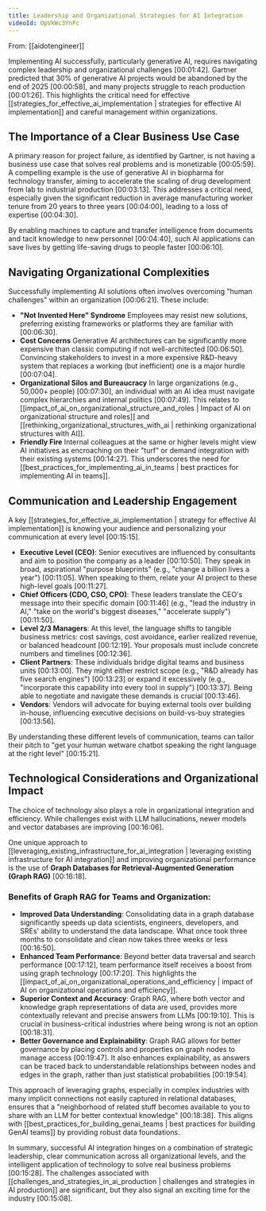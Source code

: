 ```yaml
---
title: Leadership and Organizational Strategies for AI Integration
videoId: OpVkWc3YnFc
---
```


From: [[aidotengineer]] <br/> 

Implementing AI successfully, particularly generative AI, requires navigating complex leadership and organizational challenges <a class="yt-timestamp" data-t="00:01:42">[00:01:42]</a>. Gartner predicted that 30% of generative AI projects would be abandoned by the end of 2025 <a class="yt-timestamp" data-t="00:00:58">[00:00:58]</a>, and many projects struggle to reach production <a class="yt-timestamp" data-t="00:01:26">[00:01:26]</a>. This highlights the critical need for effective [[strategies_for_effective_ai_implementation | strategies for effective AI implementation]] and careful management within organizations.

## The Importance of a Clear Business Use Case

A primary reason for project failure, as identified by Gartner, is not having a business use case that solves real problems and is monetizable <a class="yt-timestamp" data-t="00:05:59">[00:05:59]</a>. A compelling example is the use of generative AI in biopharma for technology transfer, aiming to accelerate the scaling of drug development from lab to industrial production <a class="yt-timestamp" data-t="00:03:13">[00:03:13]</a>. This addresses a critical need, especially given the significant reduction in average manufacturing worker tenure from 20 years to three years <a class="yt-timestamp" data-t="00:04:00">[00:04:00]</a>, leading to a loss of expertise <a class="yt-timestamp" data-t="00:04:30">[00:04:30]</a>.

By enabling machines to capture and transfer intelligence from documents and tacit knowledge to new personnel <a class="yt-timestamp" data-t="00:04:40">[00:04:40]</a>, such AI applications can save lives by getting life-saving drugs to people faster <a class="yt-timestamp" data-t="00:06:10">[00:06:10]</a>.

## Navigating Organizational Complexities

Successfully implementing AI solutions often involves overcoming "human challenges" within an organization <a class="yt-timestamp" data-t="00:06:21">[00:06:21]</a>. These include:

*   **"Not Invented Here" Syndrome** Employees may resist new solutions, preferring existing frameworks or platforms they are familiar with <a class="yt-timestamp" data-t="00:06:30">[00:06:30]</a>.
*   **Cost Concerns** Generative AI architectures can be significantly more expensive than classic computing if not well-architected <a class="yt-timestamp" data-t="00:06:50">[00:06:50]</a>. Convincing stakeholders to invest in a more expensive R&D-heavy system that replaces a working (but inefficient) one is a major hurdle <a class="yt-timestamp" data-t="00:07:04">[00:07:04]</a>.
*   **Organizational Silos and Bureaucracy** In large organizations (e.g., 50,000+ people) <a class="yt-timestamp" data-t="00:07:30">[00:07:30]</a>, an individual with an AI idea must navigate complex hierarchies and internal politics <a class="yt-timestamp" data-t="00:07:49">[00:07:49]</a>. This relates to [[impact_of_ai_on_organizational_structure_and_roles | Impact of AI on organizational structure and roles]] and [[rethinking_organizational_structures_with_ai | rethinking organizational structures with AI]].
*   **Friendly Fire** Internal colleagues at the same or higher levels might view AI initiatives as encroaching on their "turf" or demand integration with their existing systems <a class="yt-timestamp" data-t="00:14:27">[00:14:27]</a>. This underscores the need for [[best_practices_for_implementing_ai_in_teams | best practices for implementing AI in teams]].

## Communication and Leadership Engagement

A key [[strategies_for_effective_ai_implementation | strategy for effective AI implementation]] is knowing your audience and personalizing your communication at every level <a class="yt-timestamp" data-t="00:15:15">[00:15:15]</a>.

*   **Executive Level (CEO)**: Senior executives are influenced by consultants and aim to position the company as a leader <a class="yt-timestamp" data-t="00:10:50">[00:10:50]</a>. They speak in broad, aspirational "purpose blueprints" (e.g., "change a billion lives a year") <a class="yt-timestamp" data-t="00:11:05">[00:11:05]</a>. When speaking to them, relate your AI project to these high-level goals <a class="yt-timestamp" data-t="00:11:27">[00:11:27]</a>.
*   **Chief Officers (CDO, CSO, CPO)**: These leaders translate the CEO's message into their specific domain <a class="yt-timestamp" data-t="00:11:46">[00:11:46]</a> (e.g., "lead the industry in AI," "take on the world's biggest diseases," "accelerate supply") <a class="yt-timestamp" data-t="00:11:50">[00:11:50]</a>.
*   **Level 2/3 Managers**: At this level, the language shifts to tangible business metrics: cost savings, cost avoidance, earlier realized revenue, or balanced headcount <a class="yt-timestamp" data-t="00:12:19">[00:12:19]</a>. Your proposals must include concrete numbers and timelines <a class="yt-timestamp" data-t="00:12:36">[00:12:36]</a>.
*   **Client Partners**: These individuals bridge digital teams and business units <a class="yt-timestamp" data-t="00:13:00">[00:13:00]</a>. They might either restrict scope (e.g., "R&D already has five search engines") <a class="yt-timestamp" data-t="00:13:23">[00:13:23]</a> or expand it excessively (e.g., "incorporate this capability into every tool in supply") <a class="yt-timestamp" data-t="00:13:37">[00:13:37]</a>. Being able to negotiate and navigate these demands is crucial <a class="yt-timestamp" data-t="00:13:46">[00:13:46]</a>.
*   **Vendors**: Vendors will advocate for buying external tools over building in-house, influencing executive decisions on build-vs-buy strategies <a class="yt-timestamp" data-t="00:13:56">[00:13:56]</a>.

By understanding these different levels of communication, teams can tailor their pitch to "get your human wetware chatbot speaking the right language at the right level" <a class="yt-timestamp" data-t="00:15:21">[00:15:21]</a>.

## Technological Considerations and Organizational Impact

The choice of technology also plays a role in organizational integration and efficiency. While challenges exist with LLM hallucinations, newer models and vector databases are improving <a class="yt-timestamp" data-t="00:16:06">[00:16:06]</a>.

One unique approach to [[leveraging_existing_infrastructure_for_ai_integration | leveraging existing infrastructure for AI integration]] and improving organizational performance is the use of **Graph Databases for Retrieval-Augmented Generation (Graph RAG)** <a class="yt-timestamp" data-t="00:16:18">[00:16:18]</a>.

### Benefits of Graph RAG for Teams and Organization:

*   **Improved Data Understanding**: Consolidating data in a graph database significantly speeds up data scientists, engineers, developers, and SREs' ability to understand the data landscape. What once took three months to consolidate and clean now takes three weeks or less <a class="yt-timestamp" data-t="00:16:50">[00:16:50]</a>.
*   **Enhanced Team Performance**: Beyond better data traversal and search performance <a class="yt-timestamp" data-t="00:17:12">[00:17:12]</a>, team performance itself receives a boost from using graph technology <a class="yt-timestamp" data-t="00:17:20">[00:17:20]</a>. This highlights the [[impact_of_ai_on_organizational_operations_and_efficiency | impact of AI on organizational operations and efficiency]].
*   **Superior Context and Accuracy**: Graph RAG, where both vector and knowledge graph representations of data are used, provides more contextually relevant and precise answers from LLMs <a class="yt-timestamp" data-t="00:19:10">[00:19:10]</a>. This is crucial in business-critical industries where being wrong is not an option <a class="yt-timestamp" data-t="00:18:31">[00:18:31]</a>.
*   **Better Governance and Explainability**: Graph RAG allows for better governance by placing controls and properties on graph nodes to manage access <a class="yt-timestamp" data-t="00:19:47">[00:19:47]</a>. It also enhances explainability, as answers can be traced back to understandable relationships between nodes and edges in the graph, rather than just statistical probabilities <a class="yt-timestamp" data-t="00:19:54">[00:19:54]</a>.

This approach of leveraging graphs, especially in complex industries with many implicit connections not easily captured in relational databases, ensures that a "neighborhood of related stuff becomes available to you to share with an LLM for better contextual knowledge" <a class="yt-timestamp" data-t="00:18:38">[00:18:38]</a>. This aligns with [[best_practices_for_building_genai_teams | best practices for building GenAI teams]] by providing robust data foundations.

In summary, successful AI integration hinges on a combination of strategic leadership, clear communication across all organizational levels, and the intelligent application of technology to solve real business problems <a class="yt-timestamp" data-t="00:15:28">[00:15:28]</a>. The challenges associated with [[challenges_and_strategies_in_ai_production | challenges and strategies in AI production]] are significant, but they also signal an exciting time for the industry <a class="yt-timestamp" data-t="00:15:08">[00:15:08]</a>.